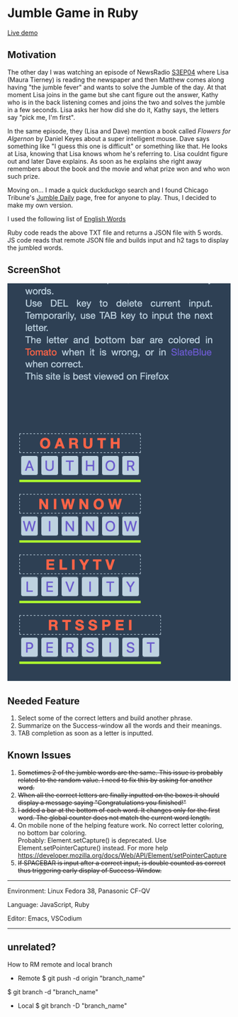# Jumble Game in Ruby

[Live demo](https://ndlopez.github.io/jumble_game/)

## Motivation
The other day I was watching an episode of NewsRadio [S3EP04](https://youtu.be/gozYnV5bxL0) where Lisa (Maura Tierney) is reading the newspaper and then Matthew comes along having "the jumble fever" and wants to solve the Jumble of the day. At that moment Lisa joins in the game but she cant figure out the answer, Kathy who is in the back listening comes and joins the two and solves the jumble in a few seconds. Lisa asks her how did she do it, Kathy says, the letters say "pick me, I'm first".

In the same episode, they (Lisa and Dave) mention a book called <em>Flowers for Algernon</em> by Daniel Keyes about a super intelligent mouse. Dave says something like "I guess this one is difficult" or something like that. He looks at Lisa, knowing that Lisa knows whom he's referring to. Lisa couldnt figure out and later Dave explains. As soon as he explains she right away remembers about the book and the movie and what prize won and who won such prize. 

Moving on... I made a quick duckduckgo search and I found Chicago Tribune's [Jumble Daily](https://fun.chicagotribune.com/game/tca-jumble-daily) page, free for anyone to play. Thus, I decided to make my own version.

I used the following list of [English Words](https://svnweb.freebsd.org/csrg/share/dict/words?view=log)

Ruby code reads the above TXT file and returns a JSON file with 5 words. JS code reads that remote JSON file and builds input and h2 tags to display the jumbled words.

## ScreenShot
![Mobile View](data/jumble_game_20220528.png)

## Needed Feature
1. Select some of the correct letters and build another phrase.
2. Summarize on the Success-window all the words and their meanings.
3. TAB completion as soon as a letter is inputted.

## Known Issues
1. ~~Sometimes 2 of the jumble words are the same. This issue is probably related to the random value. I need to fix this by asking for another word.~~
2. ~~When all the correct letters are finally inputted on the boxes it should display a message saying "Congratulations you finished!"~~
3. ~~I added a bar at the bottom of each word. It changes only for the first word. The global counter does not match the current word length.~~
4. On mobile none of the helping feature work. No correct letter coloring, no bottom bar coloring.<br>Probably: Element.setCapture() is deprecated. Use Element.setPointerCapture() instead. For more help https://developer.mozilla.org/docs/Web/API/Element/setPointerCapture
5. ~~If SPACEBAR is input after a correct input, is double counted as correct thus triggering early display of Success-Window.~~

---
Environment: Linux Fedora 38, Panasonic CF-QV

Language: JavaScript, Ruby

Editor: Emacs, VSCodium

---
## unrelated?
How to RM remote and local branch

* Remote
$ git push -d origin "branch\_name"

$ git branch -d "branch\_name"

* Local
$ git branch -D "branch\_name"

